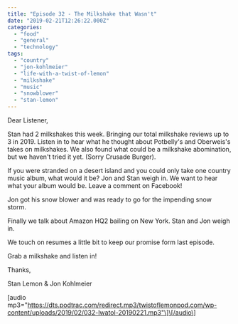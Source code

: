 ```yaml
---
title: "Episode 32 - The Milkshake that Wasn't"
date: "2019-02-21T12:26:22.000Z"
categories: 
  - "food"
  - "general"
  - "technology"
tags: 
  - "country"
  - "jon-kohlmeier"
  - "life-with-a-twist-of-lemon"
  - "milkshake"
  - "music"
  - "snowblower"
  - "stan-lemon"
---
```


Dear Listener,

Stan had 2 milkshakes this week. Bringing our total milkshake reviews up to 3 in 2019. Listen in to hear what he thought about Potbelly's and Oberweis's takes on milkshakes. We also found what could be a milkshake abomination, but we haven't tried it yet. (Sorry Crusade Burger).

If you were stranded on a desert island and you could only take one country music album, what would it be? Jon and Stan weigh in. We want to hear what your album would be. Leave a comment on Facebook!

Jon got his snow blower and was ready to go for the impending snow storm.

Finally we talk about Amazon HQ2 bailing on New York. Stan and Jon weigh in.

We touch on resumes a little bit to keep our promise form last episode.

Grab a milkshake and listen in!

Thanks,

Stan Lemon & Jon Kohlmeier

\[audio mp3="https://dts.podtrac.com/redirect.mp3/twistoflemonpod.com/wp-content/uploads/2019/02/032-lwatol-20190221.mp3"\]\[/audio\]

